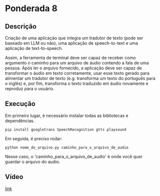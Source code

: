 # Ponderada 8

## Descrição 
Criação de uma aplicação que integra um tradutor de texto (pode ser baseado em LLM ou não), uma aplicação de speech-to-text e uma aplicação de text-to-speech.

Assim, a ferramenta de terminal deve ser capaz de receber como argumento o caminho para um arquivo de áudio contendo a fala de uma pessoa. Após ler o arquivo fornecido, a aplicação deve ser capaz de transformar o áudio em texto corretamente, usar esse texto gerado para alimentar um tradutor de texto (e.g. transforma um texto do português para o inglês) e, por fim, transforma o texto traduzido em áudio novamente e reproduz para o usuário.

## Execução

Em primeiro lugar, é necessário instalar todas as bibliotecas e dependências.

```
pip install googletrans SpeechRecognition gtts playsound
```

Em seguida, é preciso rodar:

```
python nome_do_arquivo.py caminho_para_o_arquivo_de_audio
```
Nesse caso, o 'caminho_para_o_arquivo_de_audio' é onde você quer guardar o arquivo do audio. 

## Vídeo
[link](https://github.com/luanaparra/modulo8_ponderados/blob/main/ponderada8/ponderada8.mp4)
